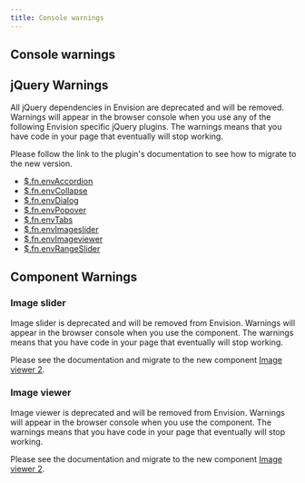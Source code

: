 ```yaml
---
title: Console warnings
---
```


## Console warnings

## jQuery Warnings <span id="jquery" class="offset-anchor"></span>

All jQuery dependencies in Envision are deprecated and will be removed. Warnings will appear in the
browser console when you use any of the following Envision specific jQuery plugins. The warnings means that you
have code in your page that eventually will stop working.

Please follow the link to the plugin's documentation to see how to migrate to the new version.

-  [$.fn.envAccordion](/components/accordion/)
-  [$.fn.envCollapse](/components/collapse/)
-  [$.fn.envDialog](/deprecated/modal-dialog/)
-  [$.fn.envPopover](/components/popover/)
-  [$.fn.envTabs](/components/tab/)
-  [$.fn.envImageslider](/deprecated/image-slider/)
-  [$.fn.envImageviewer](/deprecated/image-viewer/)
-  [$.fn.envRangeSlider](/components/range-slider/)

## Component Warnings

### Image slider <span id="image-slider" class="offset-anchor"></span>

Image slider is deprecated and will be removed from Envision. Warnings will appear in the
browser console when you use the component. The warnings means that you
have code in your page that eventually will stop working.

Please see the documentation and migrate to the new component [Image viewer 2](/components/image-viewer-2/).

### Image viewer <span id="image-viewer" class="offset-anchor"></span>

Image viewer is deprecated and will be removed from Envision. Warnings will appear in the
browser console when you use the component. The warnings means that you
have code in your page that eventually will stop working.

Please see the documentation and migrate to the new component [Image viewer 2](/components/image-viewer-2/).
